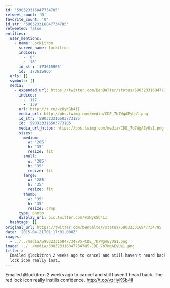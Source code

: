 ```yaml
---
id: '590323316847734785'
retweet_count: '0'
favorite_count: '0'
id_str: '590323316847734785'
retweeted: false
entities:
  user_mentions:
    - name: Lockitron
      screen_name: lockitron
      indices:
        - '8'
        - '18'
      id_str: '173615966'
      id: '173615966'
  urls: []
  symbols: []
  media:
    - expanded_url: https://twitter.com/BenBalter/status/590323316847734785/photo/1
      indices:
        - '117'
        - '139'
      url: http://t.co/vzHyKSb4iI
      media_url: http://pbs.twimg.com/media/CDE_7b7WgAEyUa1.png
      id_str: '590323316503773185'
      id: '590323316503773185'
      media_url_https: https://pbs.twimg.com/media/CDE_7b7WgAEyUa1.png
      sizes:
        medium:
          w: '285'
          h: '35'
          resize: fit
        small:
          w: '285'
          h: '35'
          resize: fit
        large:
          w: '285'
          h: '35'
          resize: fit
        thumb:
          w: '35'
          h: '35'
          resize: crop
      type: photo
      display_url: pic.twitter.com/vzHyKSb4iI
  hashtags: []
original_url: https://twitter.com/benbalter/status/590323316847734785
date: '2015-04-21T01:17:01.000Z'
images:
  - ../../media/590323316847734785-CDE_7b7WgAEyUa1.png
image: ../../media/590323316847734785-CDE_7b7WgAEyUa1.png
title: >-
  Emailed @lockitron 2 weeks ago to cancel and still haven't heard back. The red
  lock icon really inst…
---
```


Emailed @lockitron 2 weeks ago to cancel and still haven't heard back. The red lock icon really instills confidence. http://t.co/vzHyKSb4iI